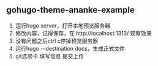 ## gohugo-theme-ananke-example

1. 运行hugo server，打开本地预览服务器
2. 修改内容，记得保存，在 http://localhost:1313/ 观察效果
3. 没有问题之后ctrl c停掉预览服务器
4. 运行hugo --destination docs，生成正式文件
5. git选项卡 填写信息 提交上传
